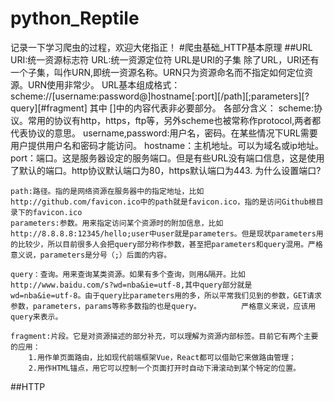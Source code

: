 # python_Reptile
记录一下学习爬虫的过程，欢迎大佬指正！
#爬虫基础_HTTP基本原理
##URL
URI:统一资源标志符
URL:统一资源定位符
URL是URI的子集
除了URL，URI还有一个子集，叫作URN,即统一资源名称。URN只为资源命名而不指定如何定位资源。URN使用非常少。
URL基本组成格式：
    scheme://[username:password@]hostname[:port][/path][;parameters][?query][#fragment]
    其中 []中的内容代表非必要部分。
各部分含义：
    scheme:协议。常用的协议有http，https，ftp等，另外scheme也被常称作protocol,两者都代表协议的意思。
    username,password:用户名，密码。在某些情况下URL需要用户提供用户名和密码才能访问。
    hostname：主机地址。可以为域名或ip地址。
    port：端口。这是服务器设定的服务端口。但是有些URL没有端口信息，这是使用了默认的端口。http协议默认端口为80，https默认端口为443.
    为什么设置端口?
    
    path:路径。指的是网络资源在服务器中的指定地址，比如http://github.com/favicon.ico中的path就是favicon.ico，指的是访问Github根目录下的favicon.ico
    parameters:参数。用来指定访问某个资源时的附加信息，比如http://8.8.8.8:12345/hello;user中user就是parameters。但是现状parameters用的比较少，所以目前很多人会把query部分称作参数，甚至把parameters和query混用。严格意义说，parameters是分号（;）后面的内容。
    
    query：查询。用来查询某类资源。如果有多个查询，则用&隔开。比如http://www.baidu.com/s?wd=nba&ie=utf-8,其中query部分就是                 wd=nba&ie=utf-8。由于query比parameters用的多，所以平常我们见到的参数，GET请求参数，parameters，params等称多数指的也是query。         严格意义来说，应该用query来表示。
    
    fragment:片段。它是对资源描述的部分补充，可以理解为资源内部标签。目前它有两个主要的应用：
        1.用作单页面路由，比如现代前端框架Vue，React都可以借助它来做路由管理；
        2.用作HTML锚点，用它可以控制一个页面打开时自动下滑滚动到某个特定的位置。 
        
##HTTP
